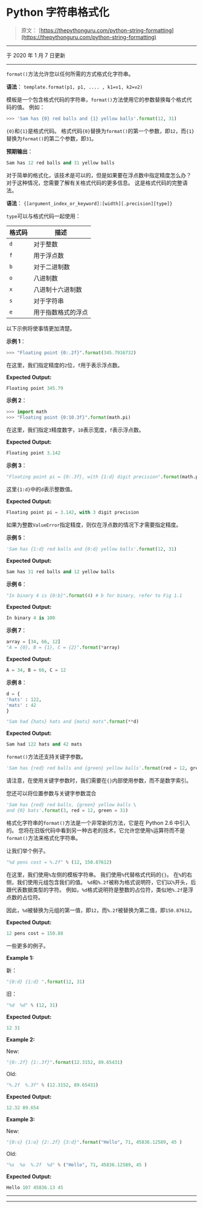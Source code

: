 # Python 字符串格式化

> 原文： [https://thepythonguru.com/python-string-formatting](https://thepythonguru.com/python-string-formatting)

* * *

于 2020 年 1 月 7 日更新

* * *

`format()`方法允许您以任何所需的方式格式化字符串。

**语法**： `template.format(p1, p1, .... , k1=v1, k2=v2)`

模板是一个包含格式代码的字符串，`format()`方法使用它的参数替换每个格式代码的值。 例如：

```py
>>> 'Sam has {0} red balls and {1} yellow balls'.format(12, 31)

```

`{0}`和`{1}`是格式代码。 格式代码`{0}`替换为`format()`的第一个参数，即`12`，而`{1}`替换为`format()`的第二个参数，即`31`。

**预期输出**：

```py
Sam has 12 red balls and 31 yellow balls

```

对于简单的格式化，该技术是可以的，但是如果要在浮点数中指定精度怎么办？ 对于这种情况，您需要了解有关格式代码的更多信息。 这是格式代码的完整语法。

**语法**： `{[argument_index_or_keyword]:[width][.precision][type]}`

`type`可以与格式代码一起使用：

| 格式码 | 描述 |
| --- | --- |
| `d` | 对于整数 |
| `f` | 用于浮点数 |
| `b` | 对于二进制数 |
| `o` | 八进制数 |
| `x` | 八进制十六进制数 |
| `s` | 对于字符串 |
| `e` | 用于指数格式的浮点 |

以下示例将使事情更加清楚。

**示例 1**：

```py
>>> "Floating point {0:.2f}".format(345.7916732)

```

在这里，我们指定精度的`2`位，`f`用于表示浮点数。

**Expected Output:**

```py
Floating point 345.79

```

**示例 2**：

```py
>>> import math
>>> "Floating point {0:10.3f}".format(math.pi)

```

在这里，我们指定`3`精度数字，`10`表示宽度，`f`表示浮点数。

**Expected Output:**

```py
Floating point 3.142

```

**示例 3**：

```py
"Floating point pi = {0:.3f}, with {1:d} digit precision".format(math.pi, 3)

```

这里`{1:d}`中的`d`表示整数值。

**Expected Output:**

```py
Floating point pi = 3.142, with 3 digit precision

```

如果为整数`ValueError`指定精度，则仅在浮点数的情况下才需要指定精度。

**示例 5**：

```py
'Sam has {1:d} red balls and {0:d} yellow balls'.format(12, 31)

```

**Expected Output:**

```py
Sam has 31 red balls and 12 yellow balls

```

**示例 6**：

```py
"In binary 4 is {0:b}".format(4) # b for binary, refer to Fig 1.1

```

**Expected Output:**

```py
In binary 4 is 100

```

**示例 7**：

```py
array = [34, 66, 12]
"A = {0}, B = {1}, C = {2}".format(*array)

```

**Expected Output:**

```py
A = 34, B = 66, C = 12

```

**示例 8**：

```py
d = {
'hats' : 122,
'mats' : 42
}

"Sam had {hats} hats and {mats} mats".format(**d)

```

**Expected Output:**

```py
Sam had 122 hats and 42 mats

```

`format()`方法还支持关键字参数。

```py
'Sam has {red} red balls and {green} yellow balls'.format(red = 12, green = 31)

```

请注意，在使用关键字参数时，我们需要在`{}`内部使用参数，而不是数字索引。

您还可以将位置参数与关键字参数混合

```py
'Sam has {red} red balls, {green} yellow balls \
and {0} bats'.format(3, red = 12, green = 31)

```

格式化字符串的`format()`方法是一个非常新的方法，它是在 Python 2.6 中引入的。 您将在旧版代码中看到另一种古老的技术，它允许您使用`%`运算符而不是`format()`方法来格式化字符串。

让我们举个例子。

```py
"%d pens cost = %.2f" % (12, 150.87612)

```

在这里，我们使用`%`左侧的模板字符串。 我们使用`%`代替格式代码的`{}`。 在`%`的右侧，我们使用元组包含我们的值。 `%d`和`%.2f`被称为格式说明符，它们以`%`开头，后跟代表数据类型的字符。 例如，`%d`格式说明符是整数的占位符，类似地`%.2f`是浮点数的占位符。

因此，`%d`被替换为元组的第一值，即`12`，而`%.2f`被替换为第二值，即`150.87612`。

**Expected Output:**

```py
12 pens cost = 150.88

```

一些更多的例子。

**Example 1:**

新：

```py
"{0:d} {1:d} ".format(12, 31)

```

旧：

```py
"%d  %d" % (12, 31)

```

**Expected Output:**

```py
12 31

```

**Example 2:**

New:

```py
"{0:.2f} {1:.3f}".format(12.3152, 89.65431)

```

Old:

```py
"%.2f  %.3f" % (12.3152, 89.65431)

```

**Expected Output:**

```py
12.32 89.654

```

**Example 3:**

New:

```py
"{0:s} {1:o} {2:.2f} {3:d}".format("Hello", 71, 45836.12589, 45 )

```

Old:

```py
"%s  %o  %.2f  %d" % ("Hello", 71, 45836.12589, 45 )

```

**Expected Output:**

```py
Hello 107 45836.13 45

```

* * *

* * *